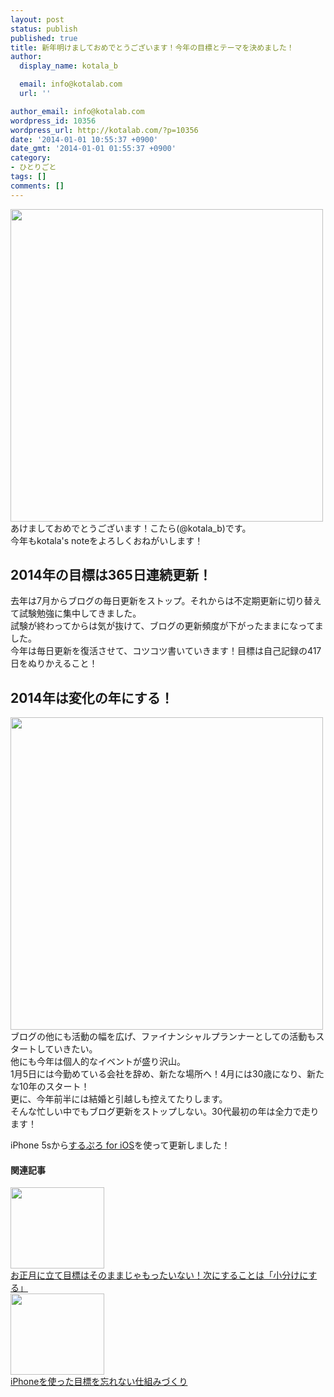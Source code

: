 ```yaml
---
layout: post
status: publish
published: true
title: 新年明けましておめでとうございます！今年の目標とテーマを決めました！
author:
  display_name: kotala_b

  email: info@kotalab.com
  url: ''

author_email: info@kotalab.com
wordpress_id: 10356
wordpress_url: http://kotalab.com/?p=10356
date: '2014-01-01 10:55:37 +0900'
date_gmt: '2014-01-01 01:55:37 +0900'
category:
- ひとりごと
tags: []
comments: []
---
```

<p><img alt="" src="http://kotalab.com/wp-content/uploads/slooProImg_20140101105533.jpg" width="500" height="500" class="slooProImg" /><br />
あけましておめでとうございます！こたら(@kotala_b)です。<br />
今年もkotala's noteをよろしくおねがいします！<br />
<!--more--></p>
<h2>2014年の目標は365日連続更新！</h2>
<p>去年は7月からブログの毎日更新をストップ。それからは不定期更新に切り替えて試験勉強に集中してきました。<br />
試験が終わってからは気が抜けて、ブログの更新頻度が下がったままになってました。<br />
今年は毎日更新を復活させて、コツコツ書いていきます！目標は自己記録の417日をぬりかえること！</p>
<h2>2014年は変化の年にする！</h2>
<p><img alt="" src="http://kotalab.com/wp-content/uploads/slooProImg_20140101105531.jpg" width="500" height="500" class="slooProImg" /><br />
ブログの他にも活動の幅を広げ、ファイナンシャルプランナーとしての活動もスタートしていきたい。<br />
他にも今年は個人的なイベントが盛り沢山。<br />
1月5日には今勤めている会社を辞め、新たな場所へ！4月には30歳になり、新たな10年のスタート！<br />
更に、今年前半には結婚と引越しも控えてたりします。<br />
そんな忙しい中でもブログ更新をストップしない。30代最初の年は全力で走ります！</p>
<p>iPhone 5sから<a href="https://itunes.apple.com/jp/app/surupuro-for-ios-buroguedita/id436676299?mt=8&uo=4&at=10l4yU" rel="nofollow" target="_blank">するぷろ for iOS</a>を使って更新しました！</p>
<h4 class="rel">関連記事</h4>
<div class="shht">
<div class="shhtimg"><a href="http://kotalab.com/plan-next-action" target="_blank"><img src="http://kotalab.com/wp-content/uploads/taskstart_20121005.jpg" alt="" width="150" height="130" /></a></div>
<div class="shhttext"><a href="http://kotalab.com/plan-next-action" target="_blank">お正月に立て目標はそのままじゃもったいない！次にすることは「小分けにする」</a><span class="removed_link" title="http://b.hatena.ne.jp/entry/http://kotalab.com/plan-next-action"><img border="0" src="http://b.hatena.ne.jp/entry/image/http://kotalab.com/plan-next-action" alt="" /></span></div>
</div>
<div class="shht">
<div class="shhtimg"><a href="http://kotalab.com/dont-forget-plan-with-iphone" target="_blank"><img src="http://kotalab.com/wp-content/uploads/dont-forget-plan-with-iphone_140104_01.jpg" alt="" width="150" height="130" /></a></div>
<div class="shhttext"><a href="http://kotalab.com/dont-forget-plan-with-iphone" target="_blank">iPhoneを使った目標を忘れない仕組みづくり</a><a href="http://b.hatena.ne.jp/entry/http://kotalab.com/dont-forget-plan-with-iphone" target="_blank"><img border="0" src="http://b.hatena.ne.jp/entry/image/http://kotalab.com/dont-forget-plan-with-iphone" alt="" /></a></div>
</div>

